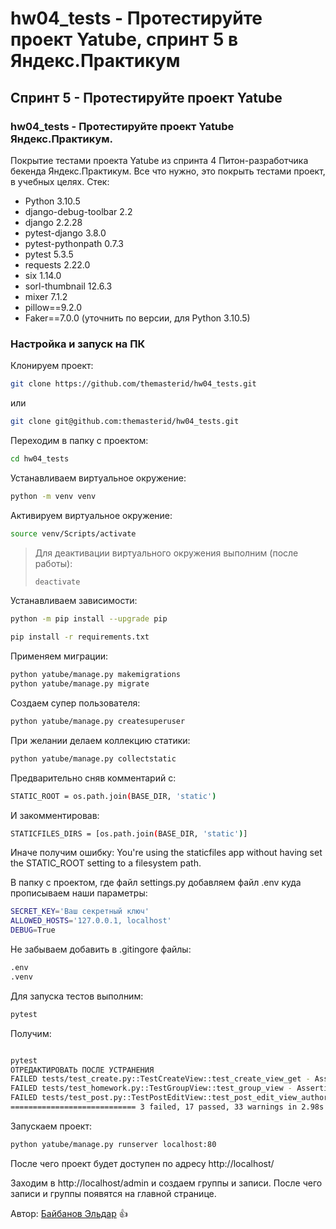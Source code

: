 # hw04_tests - Протестируйте проект Yatube, спринт 5 в Яндекс.Практикум

## Спринт 5 - Протестируйте проект Yatube

### hw04_tests - Протестируйте проект Yatube Яндекс.Практикум.

Покрытие тестами проекта Yatube из спринта 4 Питон-разработчика бекенда Яндекс.Практикум.
Все что нужно, это покрыть тестами проект, в учебных целях.
Стек:
- Python 3.10.5
- django-debug-toolbar 2.2
- django 2.2.28
- pytest-django 3.8.0
- pytest-pythonpath 0.7.3
- pytest 5.3.5
- requests 2.22.0
- six 1.14.0
- sorl-thumbnail 12.6.3
- mixer 7.1.2
- pillow==9.2.0
- Faker==7.0.0 (уточнить по версии, для Python 3.10.5)

### Настройка и запуск на ПК

Клонируем проект:

```bash
git clone https://github.com/themasterid/hw04_tests.git
```

или

```bash
git clone git@github.com:themasterid/hw04_tests.git
```

Переходим в папку с проектом:

```bash
cd hw04_tests
```

Устанавливаем виртуальное окружение:

```bash
python -m venv venv
```

Активируем виртуальное окружение:

```bash
source venv/Scripts/activate
```

> Для деактивации виртуального окружения выполним (после работы):
> ```bash
> deactivate
> ```

Устанавливаем зависимости:

```bash
python -m pip install --upgrade pip
```
```bash
pip install -r requirements.txt
```

Применяем миграции:

```bash
python yatube/manage.py makemigrations
python yatube/manage.py migrate
```

Создаем супер пользователя:

```bash
python yatube/manage.py createsuperuser
```

При желании делаем коллекцию статики:

```bash
python yatube/manage.py collectstatic
```

Предварительно сняв комментарий с:
```bash
STATIC_ROOT = os.path.join(BASE_DIR, 'static')
```

И закомментировав: 
```bash
STATICFILES_DIRS = [os.path.join(BASE_DIR, 'static')]
```

Иначе получим ошибку: You're using the staticfiles app without having set the STATIC_ROOT setting to a filesystem path.

В папку с проектом, где файл settings.py добавляем файл .env куда прописываем наши параметры:

```bash
SECRET_KEY='Ваш секретный ключ'
ALLOWED_HOSTS='127.0.0.1, localhost'
DEBUG=True
```

Не забываем добавить в .gitingore файлы:

```bash
.env
.venv
```

Для запуска тестов выполним:

```bash
pytest
```

Получим:

```bash

pytest
ОТРЕДАКТИРОВАТЬ ПОСЛЕ УСТРАНЕНИЯ
FAILED tests/test_create.py::TestCreateView::test_create_view_get - AssertionError: Проверьте, чт...
FAILED tests/test_homework.py::TestGroupView::test_group_view - AssertionError: Отредактируйте HT...
FAILED tests/test_post.py::TestPostEditView::test_post_edit_view_author_get - AssertionError: Про...
============================ 3 failed, 17 passed, 33 warnings in 2.98s ============================ 
```

Запускаем проект:

```bash
python yatube/manage.py runserver localhost:80
```

После чего проект будет доступен по адресу http://localhost/

Заходим в http://localhost/admin и создаем группы и записи.
После чего записи и группы появятся на главной странице.

Автор: [Байбанов Эльдар](https://github.com/BankaiSS) :+1:
